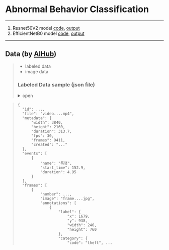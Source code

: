 # Abnormal Behavior Classification
***
1. Resnet50V2 model [code](https://github.com/yeol0129/AbnormalBehavior-Classification/blob/master/main.py), [output](https://github.com/yeol0129/AbnormalBehavior-Classification/blob/master/Resnet_output.out)
2. EfficientNetB0 model [code](https://github.com/yeol0129/AbnormalBehavior-Classification/blob/master/efficient.py), [output](https://github.com/yeol0129/AbnormalBehavior-Classification/blob/master/Efficientnet_output.out)
***
## Data (by [AIHub](https://www.aihub.or.kr/aihubdata/data/view.do?currMenu=115&topMenu=100&aihubDataSe=realm&dataSetSn=174))
> * labeled data
> * image data
> ### Labeled Data sample (json file)
> 
> <details>
> <summary>open</summary>
> ```  ```
  
>  ```
>  {
>    "id": ...,
>    "file": "video....mp4",
>    "metadata": {
>        "width": 3840,
>        "height": 2160,
>        "duration": 313.7,
>        "fps": 30,
>        "frames": 9411,
>        "created": "..."
>    },
>    "events": [
>        {
>            "name": "폭행",
>            "start_time": 152.9,
>            "duration": 4.95
>        }
>    ],
>    "frames": [
>        {
>            "number": ...,
>            "image": "frame....jpg",
>            "annotations": [
>                {
>                    "label": {
>                        "x": 1679,
>                        "y": 938,
>                        "width": 246,
>                        "height": 760
>                    },
>                    "category": {
>                        "code": "theft", ...
>  ```
> </details>

